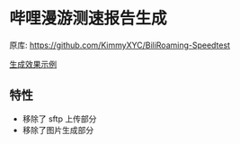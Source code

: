 # 哔哩漫游测速报告生成

原库: https://github.com/KimmyXYC/BiliRoaming-Speedtest

[生成效果示例](https://github.com/yujincheng08/BiliRoaming/wiki/%E5%85%AC%E5%85%B1%E8%A7%A3%E6%9E%90%E6%9C%8D%E5%8A%A1%E5%99%A8#%E6%9C%8D%E5%8A%A1%E5%99%A8%E7%8A%B6%E6%80%81)

## 特性

- 移除了 sftp 上传部分
- 移除了图片生成部分
